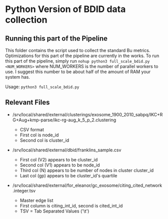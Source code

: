 # Python Version of BDID data collection

## Running this part of the Pipeline
This folder contains the script used to collect the standard Bu metrics. Optimizations for this part of the pipeline are currently in the works. To run this part of the pipeline, simply run `nohup python3 full_scale_bdid.py <NUM_WORKERS>` where NUM_WORKERS is the number of parallel workers to use. I suggest this number to be about half of the amount of RAM your system has.

Usage: `python3 full_scale_bdid.py`

## Relevant Files
- /srv/local/shared/external/clusterings/exosome_1900_2010_sabpq/IKC+RG+Aug+kmp-parse/ikc-rg-aug_k_5_p_2.clustering
    - CSV format
    - First col is node_id
    - Second col is cluster_id

- /srv/local/shared/external/dbid/franklins_sample.csv
    - First col (V2) appears to be cluster_id
    - Second col (V1) appears to be node_id
    - Third col (N) appears to be number of nodes in cluster cluster_id
    - Last col (gp) appears to be cluster_id's quartile

- /srv/local/shared/external/for_eleanor/gc_exosome/citing_cited_network.integer.tsv
    - Master edge list
    - First column is citing_int_id, second is cited_int_id
    - TSV = Tab Separated Values ('\t')

